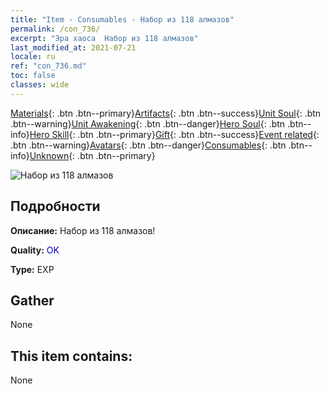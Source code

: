 ```yaml
---
title: "Item - Consumables - Набор из 118 алмазов"
permalink: /con_736/
excerpt: "Эра хаоса  Набор из 118 алмазов"
last_modified_at: 2021-07-21
locale: ru
ref: "con_736.md"
toc: false
classes: wide
---
```

 [Materials](/ItemsRU/){: .btn .btn--primary}[Artifacts](/ItemsRU/Artifacts/){: .btn .btn--success}[Unit Soul](/ItemsRU/UnitSoul/){: .btn .btn--warning}[Unit Awakening](/ItemsRU/UnitAwakening/){: .btn .btn--danger}[Hero Soul](/ItemsRU/HeroSoul/){: .btn .btn--info}[Hero Skill](/ItemsRU/HeroSkill/){: .btn .btn--primary}[Gift](/ItemsRU/Gift/){: .btn .btn--success}[Event related](/ItemsRU/Events/){: .btn .btn--warning}[Avatars](/ItemsRU/Avatars/){: .btn .btn--danger}[Consumables](/ItemsRU/Consumables/){: .btn .btn--info}[Unknown](/ItemsRU/Unknown/){: .btn .btn--primary}

 ![Набор из 118 алмазов](/images/t/i_tool_30272.png)

## Подробности
 **Описание:** Набор из 118 алмазов!

 **Quality:** <span style="color: #0000CD">OK</span>

 **Type:** EXP

## Gather

  None

## This item contains:

  None

